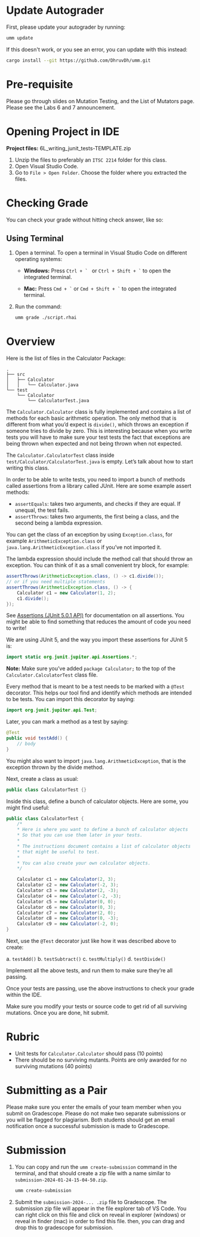 
# Update Autograder

First, please update your autograder by running:

```bash
umm update
```

If this doesn't work, or you see an error, you can update with this instead:

```bash
cargo install --git https://github.com/DhruvDh/umm.git
```

# Pre-requisite

Please go through slides on Mutation Testing, and the List of Mutators page.
Please see the Labs 6 and 7 announcement.

# Opening Project in IDE

**Project files:** 6L_writing_junit_tests-TEMPLATE.zip

1. Unzip the files to preferably an `ITSC 2214` folder for this class.
2. Open Visual Studio Code.
3. Go to `File > Open Folder`. Choose the folder where you extracted the files.

# Checking Grade

You can check your grade without hitting check answer, like so:

## Using Terminal 

1. Open a terminal. To open a terminal in Visual Studio Code on different operating systems:
    - **Windows:** Press ``Ctrl + ` `` or `` Ctrl + Shift + ` `` to open the integrated terminal.

    - **Mac:** Press `` Cmd + ` `` or `` Cmd + Shift + ` `` to open the integrated terminal.
2. Run the command:

    ```bash
    umm grade ./script.rhai
    ```

# Overview

Here is the list of files in the Calculator Package:

```
.
├── src
│   ├── Calculator
│   │   └── Calculator.java
└── test
    └── Calculator
        └── CalculatorTest.java
```

The `Calculator.Calculator` class is fully implemented and contains a list of methods for each basic arithmetic operation. The only method that is different from what you’d expect is `divide()`, which throws an exception if someone tries to divide by zero. This is interesting because when you write tests you will have to make sure your test tests the fact that exceptions are being thrown when expected and not being thrown when not expected.

The `Calculator.CalculatorTest` class inside `test/Calculator/CalculatorTest.java` is empty. Let’s talk about how to start writing this class.

In order to be able to write tests, you need to import a bunch of methods called assertions from a library called JUnit. Here are some example assert methods:

- `assertEquals`: takes two arguments, and checks if they are equal. If unequal, the test fails.
- `assertThrows`: takes two arguments, the first being a class, and the second being a lambda expression.

You can get the class of an exception by using `Exception.class`, for example `ArithmeticException.class` or `java.lang.ArithmeticException.class` if you’ve not imported it.

The lambda expression should include the method call that should throw an exception. You can think of it as a small convenient try block, for example:

```java
assertThrows(ArithmeticException.class, () -> c1.divide());
// or if you need multiple statements
assertThrows(ArithmeticException.class, () -> {
    Calculator c1 = new Calculator(1, 2);
    c1.divide();
});
```

See [Assertions (JUnit 5.0.1 API)](https://junit.org/junit5/docs/5.0.1/api/org/junit/jupiter/api/Assertions.html) for documentation on all assertions. You might be able to find something that reduces the amount of code you need to write!

We are using JUnit 5, and the way you import these assertions for JUnit 5 is:

```java
import static org.junit.jupiter.api.Assertions.*;
```

**Note:** Make sure you’ve added `package Calculator;` to the top of the `Calculator.CalculatorTest` class file.

Every method that is meant to be a test needs to be marked with a `@Test` decorator. This helps our tool find and identify which methods are intended to be tests. You can import this decorator by saying:

```java
import org.junit.jupiter.api.Test;
```

Later, you can mark a method as a test by saying:

```java
@Test
public void testAdd() {
    // body
}
```

You might also want to import `java.lang.ArithmeticException`, that is the exception thrown by the divide method.

Next, create a class as usual:

```java
public class CalculatorTest {}
```

Inside this class, define a bunch of calculator objects. Here are some, you might find useful:

```java
public class CalculatorTest { 
    /*
    * Here is where you want to define a bunch of calculator objects   
    * So that you can use them later in your tests.   
    *   
    * The instructions document contains a list of calculator objects   
    * that might be useful to test.   
    *   
    * You can also create your own calculator objects. 
    */

    Calculator c1 = new Calculator(2, 3);
    Calculator c2 = new Calculator(-2, 3);
    Calculator c3 = new Calculator(2, -3);
    Calculator c4 = new Calculator(-2, -3);
    Calculator c5 = new Calculator(0, 0);
    Calculator c6 = new Calculator(0, 3);
    Calculator c7 = new Calculator(2, 0);
    Calculator c8 = new Calculator(0, -3);
    Calculator c9 = new Calculator(-2, 0);
}
```

Next, use the `@Test` decorator just like how it was described above to create:

a. `testAdd()`
b. `testSubtract()`
c. `testMultiply()`
d. `testDivide()`

Implement all the above tests, and run them to make sure they’re all passing.

Once your tests are passing, use the above instructions to check your grade within the IDE.

Make sure you modify your tests or source code to get rid of all surviving mutations. Once you are done, hit submit.

# Rubric

- Unit tests for `Calculator.Calculator` should pass (10 points)
- There should be no surviving mutants. Points are only awarded for no surviving mutations (40 points)

# Submitting as a Pair

Please make sure you enter the emails of your team member when you submit on Gradescope. Please do not make two separate submissions or you will be flagged for plagiarism. Both students should get an email notification once a successful submission is made to Gradescope.

# Submission

1. You can copy and run the `umm create-submission` command in the terminal, and that should create a zip file with a name similar to `submission-2024-01-24-15-04-50.zip`.

    ```bash
    umm create-submission
    ```

2. Submit the `submission-2024-... .zip` file to Gradescope. The submission zip file will appear in the file explorer tab of VS Code. You can right click on this file and click on reveal in explorer (windows) or reveal in finder (mac) in order to find this file. then, you can drag and drop this to gradescope for submission.
